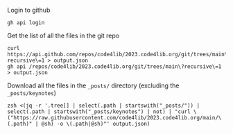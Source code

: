 Login to github
```
gh api login
```

Get the list of all the files in the git repo
```
curl https://api.github.com/repos/code4lib/2023.code4lib.org/git/trees/main\?recursive\=1 > output.json
gh api /repos/code4lib/2023.code4lib.org/git/trees/main\?recursive\=1 > output.json
```

Download all the files in the `_posts/` directory (excluding the `_posts/keynotes`)
```
zsh <(jq -r '.tree[] | select(.path | startswith("_posts/")) | select(.path | startswith("_posts/keynotes") | not) | "curl \("https://raw.githubusercontent.com/code4lib/2023.code4lib.org/main/\(.path)" | @sh) -o \(.path|@sh)"' output.json)
```


```
```